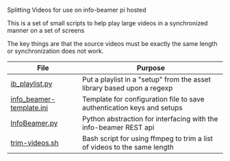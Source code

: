 Splitting Videos for use on info-beamer pi hosted

This is a set of small scripts to help play large videos in a synchronized manner on a set of screens

The key things are that the source videos must be exactly the same length or synchronization does not work.

File | Purpose
----------|--------------------
[ib_playlist.py](ib_playlist.py) | Put a playlist in a "setup" from the asset library based upon a regexp
[info_beamer-template.ini](info_beamer-template.ini) | Template for configuration file to save authentication keys and setups
[InfoBeamer.py](InfoBeamer.py) | Python abstraction for interfacing with the info-beamer REST api
[trim-videos.sh](trim-videos.sh) | Bash script for using ffmpeg to trim a list of videos to the same length

